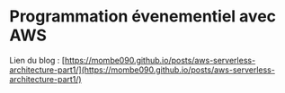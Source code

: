 # Programmation évenementiel avec AWS

Lien du blog : [https://mombe090.github.io/posts/aws-serverless-architecture-part1/](https://mombe090.github.io/posts/aws-serverless-architecture-part1/)